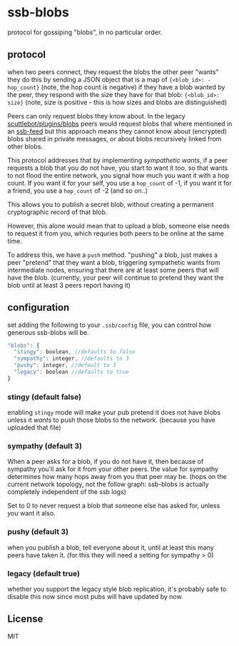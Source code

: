 # ssb-blobs

protocol for gossiping "blobs", in no particular order.

## protocol

when two peers connect, they request the blobs the other peer "wants"
they do this by sending a JSON object that is a map of
`{<blob_id>: -hop_count}` (note, the hop count is negative)
if they have a blob wanted by the peer, they respond
with the size they have for that blob: `{<blob_id>: size}` (note,
size is positive - this is how sizes and blobs are distinguished)

Peers can only request blobs they know about. In the legacy
[scuttlebot/plugins/blobs](https://github.com/ssbc/scuttlebot/tree/99fad7c5f6e436cbd670346b4da20c57222a1419/plugins/blobs)
peers would request blobs that where mentioned in an
[ssb-feed](https://github.com/ssbc/ssb-feed) but this approach
means they cannot know about (encrypted) blobs shared in private
messages, or about blobs recursively linked from other blobs.

This protocol addresses that by implementing _sympathetic wants_,
if a peer requests a blob that you do not have, you start to want it too.
so that wants to not flood the entire network, you signal how much
you want it with a hop count. If you want it for your self,
you use a `hop_count` of -1, if you want it for a friend,
you use a `hop_count` of -2 (and so on..)

This allows you to publish a secret blob, without creating
a permanent cryptographic record of that blob.

However, this alone would mean that to upload a blob,
someone else needs to request it from you, which requries
both peers to be online at the same time.

To address this, we have a `push` method. "pushing" a blob,
just makes a peer "pretend" that they want a blob,
triggering sympathetic wants from intermediate nodes,
ensuring that there are at least some peers that will have the blob.
(currently, your peer will continue to pretend they want the
blob until at least 3 peers report having it)


## configuration

set adding the following to your `.ssb/config` file, you can control how generous
ssb-blobs will be.

``` js
"blobs": {
  "stingy": boolean, //defaults to false
  "sympathy": integer, //defaults to 3
  "pushy": integer, //default to 3
  "legacy": boolean //defaults to true
}
```

### stingy (default false)

enabling `stingy` mode will make your pub pretend it does not have blobs
unless it _wants_ to push those blobs to the network. (because you have uploaded that file)

### sympathy (default 3)

When a peer asks for a blob, if you do not have it, then because of sympathy you'll ask for it from
your other peers. the value for sympathy determines how many hops away from you that peer may be.
(hops on the current network topology, not the follow graph: ssb-blobs is actually completely
independent of the ssb logs)

Set to 0 to never request a blob that someone else has asked for, unless _you_ want it also.

### pushy (default 3)

when you publish a blob, tell everyone about it, until at least this many peers have taken it.
(for this they will need a setting for sympathy > 0)


### legacy (default true)

whether you support the legacy style blob replication, it's probably safe to disable this now
since most pubs will have updated by now.

## License

MIT











